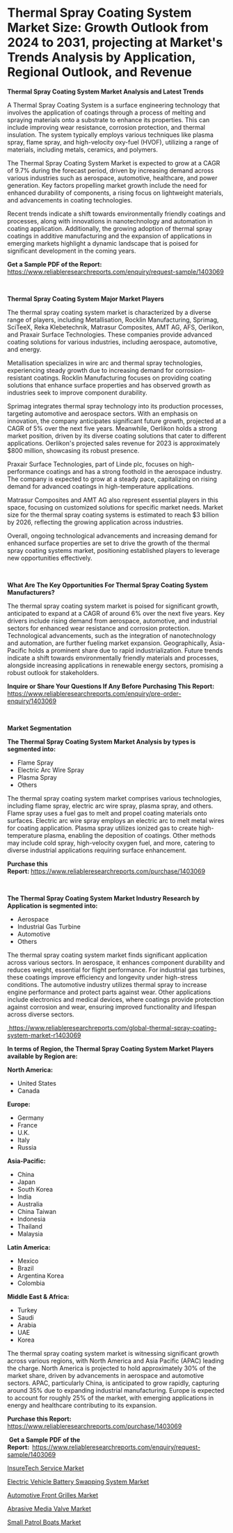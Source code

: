 <p><h1>Thermal Spray Coating System Market Size: Growth Outlook from 2024 to 2031, projecting at Market's Trends Analysis by Application, Regional Outlook, and Revenue</h1></p><p><strong>Thermal Spray Coating System Market Analysis and Latest Trends</strong></p>
<p><p>A Thermal Spray Coating System is a surface engineering technology that involves the application of coatings through a process of melting and spraying materials onto a substrate to enhance its properties. This can include improving wear resistance, corrosion protection, and thermal insulation. The system typically employs various techniques like plasma spray, flame spray, and high-velocity oxy-fuel (HVOF), utilizing a range of materials, including metals, ceramics, and polymers.</p><p>The Thermal Spray Coating System Market is expected to grow at a CAGR of 9.7% during the forecast period, driven by increasing demand across various industries such as aerospace, automotive, healthcare, and power generation. Key factors propelling market growth include the need for enhanced durability of components, a rising focus on lightweight materials, and advancements in coating technologies. </p><p>Recent trends indicate a shift towards environmentally friendly coatings and processes, along with innovations in nanotechnology and automation in coating application. Additionally, the growing adoption of thermal spray coatings in additive manufacturing and the expansion of applications in emerging markets highlight a dynamic landscape that is poised for significant development in the coming years.</p></p>
<p><strong>Get a Sample PDF of the Report:&nbsp;</strong> <a href="https://www.reliableresearchreports.com/enquiry/request-sample/1403069?utm_campaign=11&utm_medium=2&utm_source=Github&utm_content=ia&utm_term=23102024&utm_id=thermal-spray-coating-system">https://www.reliableresearchreports.com/enquiry/request-sample/1403069</a></p>
<p>&nbsp;</p>
<p><strong>Thermal Spray Coating System Major Market Players</strong></p>
<p><p>The thermal spray coating system market is characterized by a diverse range of players, including Metallisation, Rocklin Manufacturing, Sprimag, SciTeeX, Reka Klebetechnik, Matrasur Composites, AMT AG, AFS, Oerlikon, and Praxair Surface Technologies. These companies provide advanced coating solutions for various industries, including aerospace, automotive, and energy.</p><p>Metallisation specializes in wire arc and thermal spray technologies, experiencing steady growth due to increasing demand for corrosion-resistant coatings. Rocklin Manufacturing focuses on providing coating solutions that enhance surface properties and has observed growth as industries seek to improve component durability.</p><p>Sprimag integrates thermal spray technology into its production processes, targeting automotive and aerospace sectors. With an emphasis on innovation, the company anticipates significant future growth, projected at a CAGR of 5% over the next five years. Meanwhile, Oerlikon holds a strong market position, driven by its diverse coating solutions that cater to different applications. Oerlikon's projected sales revenue for 2023 is approximately $800 million, showcasing its robust presence.</p><p>Praxair Surface Technologies, part of Linde plc, focuses on high-performance coatings and has a strong foothold in the aerospace industry. The company is expected to grow at a steady pace, capitalizing on rising demand for advanced coatings in high-temperature applications.</p><p>Matrasur Composites and AMT AG also represent essential players in this space, focusing on customized solutions for specific market needs. Market size for the thermal spray coating systems is estimated to reach $3 billion by 2026, reflecting the growing application across industries.</p><p>Overall, ongoing technological advancements and increasing demand for enhanced surface properties are set to drive the growth of the thermal spray coating systems market, positioning established players to leverage new opportunities effectively.</p></p>
<p>&nbsp;</p>
<p><strong>What Are The Key Opportunities For Thermal Spray Coating System Manufacturers?</strong></p>
<p><p>The thermal spray coating system market is poised for significant growth, anticipated to expand at a CAGR of around 6% over the next five years. Key drivers include rising demand from aerospace, automotive, and industrial sectors for enhanced wear resistance and corrosion protection. Technological advancements, such as the integration of nanotechnology and automation, are further fueling market expansion. Geographically, Asia-Pacific holds a prominent share due to rapid industrialization. Future trends indicate a shift towards environmentally friendly materials and processes, alongside increasing applications in renewable energy sectors, promising a robust outlook for stakeholders.</p></p>
<p><strong>Inquire or Share Your Questions If Any Before Purchasing This Report:</strong> <a href="https://www.reliableresearchreports.com/enquiry/pre-order-enquiry/1403069?utm_campaign=11&utm_medium=2&utm_source=Github&utm_content=ia&utm_term=23102024&utm_id=thermal-spray-coating-system">https://www.reliableresearchreports.com/enquiry/pre-order-enquiry/1403069</a></p>
<p>&nbsp;</p>
<p><strong>Market Segmentation</strong></p>
<p><strong>The Thermal Spray Coating System Market Analysis by types is segmented into:</strong></p>
<p><ul><li>Flame Spray</li><li>Electric Arc Wire Spray</li><li>Plasma Spray</li><li>Others</li></ul></p>
<p><p>The thermal spray coating system market comprises various technologies, including flame spray, electric arc wire spray, plasma spray, and others. Flame spray uses a fuel gas to melt and propel coating materials onto surfaces. Electric arc wire spray employs an electric arc to melt metal wires for coating application. Plasma spray utilizes ionized gas to create high-temperature plasma, enabling the deposition of coatings. Other methods may include cold spray, high-velocity oxygen fuel, and more, catering to diverse industrial applications requiring surface enhancement.</p></p>
<p><strong>Purchase this Report:&nbsp;</strong><a href="https://www.reliableresearchreports.com/purchase/1403069?utm_campaign=11&utm_medium=2&utm_source=Github&utm_content=ia&utm_term=23102024&utm_id=thermal-spray-coating-system">https://www.reliableresearchreports.com/purchase/1403069</a></p>
<p>&nbsp;</p>
<p><strong>The Thermal Spray Coating System Market Industry Research by Application is segmented into:</strong></p>
<p><ul><li>Aerospace</li><li>Industrial Gas Turbine</li><li>Automotive</li><li>Others</li></ul></p>
<p><p>The thermal spray coating system market finds significant application across various sectors. In aerospace, it enhances component durability and reduces weight, essential for flight performance. For industrial gas turbines, these coatings improve efficiency and longevity under high-stress conditions. The automotive industry utilizes thermal spray to increase engine performance and protect parts against wear. Other applications include electronics and medical devices, where coatings provide protection against corrosion and wear, ensuring improved functionality and lifespan across diverse sectors.</p></p>
<p><a href="https://www.reliableresearchreports.com/global-thermal-spray-coating-system-market-r1403069?utm_campaign=11&utm_medium=2&utm_source=Github&utm_content=ia&utm_term=23102024&utm_id=thermal-spray-coating-system">&nbsp;https://www.reliableresearchreports.com/global-thermal-spray-coating-system-market-r1403069</a></p>
<p><strong>In terms of Region, the Thermal Spray Coating System Market Players available by Region are:</strong></p>
<p>
    <p> <strong> North America: </strong>
        <ul>
            <li>United States</li>
            <li>Canada</li>
        </ul>
        </p> 
    <p> <strong> Europe: </strong>
        <ul>
            <li>Germany</li>
            <li>France</li>
            <li>U.K.</li>
            <li>Italy</li>
            <li>Russia</li>
        </ul>
        </p> 
    <p> <strong> Asia-Pacific: </strong>
        <ul>
            <li>China</li>
            <li>Japan</li>
            <li>South Korea</li>
            <li>India</li>
            <li>Australia</li>
            <li>China Taiwan</li>
            <li>Indonesia</li>
            <li>Thailand</li>
            <li>Malaysia</li>
        </ul>
        </p> 
    <p> <strong> Latin America: </strong>
        <ul>
            <li>Mexico</li>
            <li>Brazil</li>
            <li>Argentina Korea</li>
            <li>Colombia</li>
        </ul>
        </p> 
    <p> <strong> Middle East & Africa: </strong>
        <ul>
            <li>Turkey</li>
            <li>Saudi</li>
            <li>Arabia</li>
            <li>UAE</li>
            <li>Korea</li>
        </ul>
    </p>
    </p>
<p><p>The thermal spray coating system market is witnessing significant growth across various regions, with North America and Asia Pacific (APAC) leading the charge. North America is projected to hold approximately 30% of the market share, driven by advancements in aerospace and automotive sectors. APAC, particularly China, is anticipated to grow rapidly, capturing around 35% due to expanding industrial manufacturing. Europe is expected to account for roughly 25% of the market, with emerging applications in energy and healthcare contributing to its expansion.</p></p>
<p><strong>Purchase this Report: </strong><a href="https://www.reliableresearchreports.com/purchase/1403069?utm_campaign=11&utm_medium=2&utm_source=Github&utm_content=ia&utm_term=23102024&utm_id=thermal-spray-coating-system">https://www.reliableresearchreports.com/purchase/1403069</a></p>
<p>&nbsp;<strong>Get a Sample PDF of the Report:&nbsp;&nbsp;</strong><a href="https://www.reliableresearchreports.com/enquiry/request-sample/1403069?utm_campaign=11&utm_medium=2&utm_source=Github&utm_content=ia&utm_term=23102024&utm_id=thermal-spray-coating-system">https://www.reliableresearchreports.com/enquiry/request-sample/1403069</a></p>
<p><strong></strong></p>
<p><p><a href="https://www.linkedin.com/pulse/insuretech-service-market-global-regional-analysis-focus-2eeie?utm_campaign=11&utm_medium=2&utm_source=Github&utm_content=ia&utm_term=23102024&utm_id=thermal-spray-coating-system">InsureTech Service Market</a></p><p><a href="https://github.com/ellinutterosx5/Market-Research-Report-List-1/blob/main/electric-vehicle-battery-swapping-system-market.md?utm_campaign=11&utm_medium=2&utm_source=Github&utm_content=ia&utm_term=23102024&utm_id=thermal-spray-coating-system">Electric Vehicle Battery Swapping System Market</a></p><p><a href="https://github.com/ambertqocronceb/Market-Research-Report-List-1/blob/main/automotive-front-grilles-market.md?utm_campaign=11&utm_medium=2&utm_source=Github&utm_content=ia&utm_term=23102024&utm_id=thermal-spray-coating-system">Automotive Front Grilles Market</a></p><p><a href="https://www.linkedin.com/pulse/abrasive-media-valve-market-size-segmentation-trends-growth-ftevf?utm_campaign=11&utm_medium=2&utm_source=Github&utm_content=ia&utm_term=23102024&utm_id=thermal-spray-coating-system">Abrasive Media Valve Market</a></p><p><a href="https://issuu.com/reportprime-2/docs/small-patrol-boats-market-size-2030_0d43291b185340?utm_campaign=11&utm_medium=2&utm_source=Github&utm_content=ia&utm_term=23102024&utm_id=thermal-spray-coating-system">Small Patrol Boats Market</a></p></p>